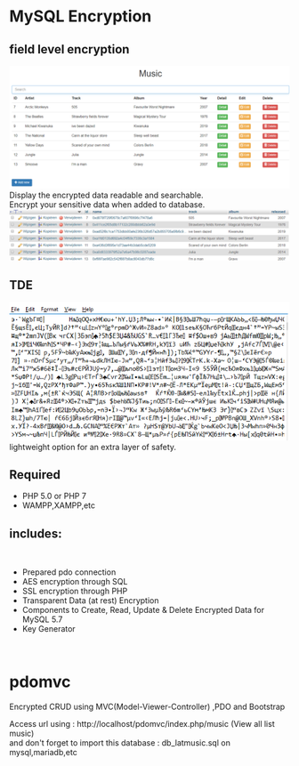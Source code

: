 # MySQL Encryption
## field level encryption
![index](index.png)
<br>
Display the encrypted data readable and searchable.<br>
Encrypt your sensitive data when added to database.<br>
![EncryptedDB](database.png)

## TDE
![Encrypted](activeTde.png)
<br>
lightweight option for an extra layer of safety.<br>


## Required
* PHP 5.0 or PHP 7 <br>
* WAMPP,XAMPP,etc <br>

## includes:
<br>

- Prepared pdo connection <br>
- AES encryption through SQL <br>
- SSL encryption through PHP <br>
- Transparent Data (at rest) Encryption <br>
- Components to Create, Read, Update & Delete Encrypted Data for MySQL 5.7 <br>
- Key Generator
<br>

# pdomvc <br>
Encrypted CRUD using MVC(Model-Viewer-Controller) ,PDO and Bootstrap <br>

Access url using : http://localhost/pdomvc/index.php/music (View all list music) <br>
and don't forget to import this database : db_latmusic.sql on mysql,mariadb,etc
